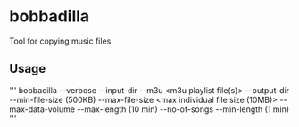 # bobbadilla
Tool for copying music files

## Usage
'''
bobbadilla
--verbose
--input-dir <top dir>
--m3u <m3u playlist file(s)>
--output-dir <top dir to put files>
--min-file-size (500KB)
--max-file-size <max individual file size (10MB)>
--max-data-volume <total data>
--max-length (10 min)
--no-of-songs
--min-length (1 min)
'''
